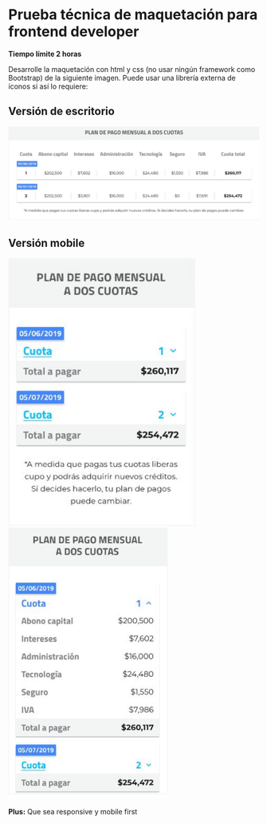 # Prueba técnica de maquetación para frontend developer

**Tiempo límite 2 horas**

Desarrolle la maquetación con html y css (no usar ningún framework como Bootstrap) de la siguiente imagen. Puede usar una librería externa de íconos si así lo requiere:

## Versión de escritorio

![versión de escritorio](./assets/desktop.png)

## Versión mobile

![versión móvil 1](./assets/mobile1.png)
![versión móvil 2](./assets/mobile2.png)

**Plus:** Que sea responsive y mobile first
